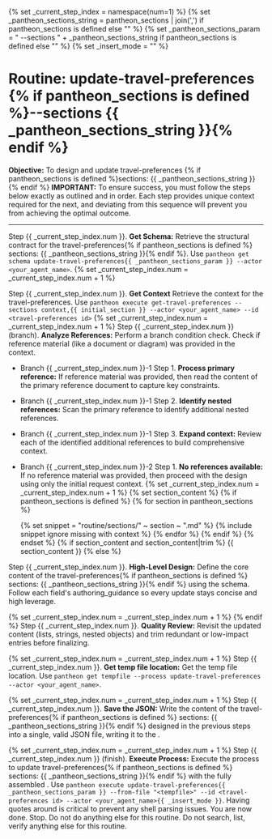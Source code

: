 
{% set _current_step_index = namespace(num=1) %}
{% set _pantheon_sections_string = pantheon_sections | join(',') if pantheon_sections is defined else "" %}
{% set _pantheon_sections_param = " --sections " + _pantheon_sections_string if pantheon_sections is defined else "" %}
{% set _insert_mode = "" %}
# Routine: update-travel-preferences {% if pantheon_sections is defined %}--sections {{ _pantheon_sections_string }}{% endif %}

**Objective:** To design and update travel-preferences {% if pantheon_sections is defined %}sections: {{ _pantheon_sections_string }}{% endif %}
**IMPORTANT:** To ensure success, you must follow the steps below exactly as outlined and in order. Each step provides unique context required for the next, and deviating from this sequence will prevent you from achieving the optimal outcome.

---

Step {{ _current_step_index.num }}. **Get Schema:** Retrieve the structural contract for the travel-preferences{% if pantheon_sections is defined %} sections: {{ _pantheon_sections_string }}{% endif %}. Use `pantheon get schema update-travel-preferences{{ _pantheon_sections_param }} --actor <your_agent_name>`.
{% set _current_step_index.num = _current_step_index.num + 1 %}

Step {{ _current_step_index.num }}. **Get Context** Retrieve the context for the travel-preferences. Use `pantheon execute get-travel-preferences --sections context,{{ initial_section }} --actor <your_agent_name> --id <travel-preferences id>`
{% set _current_step_index.num = _current_step_index.num + 1 %}
Step {{ _current_step_index.num }} (branch). **Analyze References:** Perform a branch condition check. Check if reference material (like a document or diagram) was provided in the context.
  - Branch {{ _current_step_index.num }}-1 Step 1. **Process primary reference:** If reference material was provided, then read the content of the primary reference document to capture key constraints.
  - Branch {{ _current_step_index.num }}-1 Step 2. **Identify nested references:** Scan the primary reference to identify additional nested references.
  - Branch {{ _current_step_index.num }}-1 Step 3. **Expand context:** Review each of the identified additional references to build comprehensive context.
  - Branch {{ _current_step_index.num }}-2 Step 1. **No references available:** If no reference material was provided, then proceed with the design using only the initial request context.
{% set _current_step_index.num = _current_step_index.num + 1 %}
{% set section_content %}
{% if pantheon_sections is defined %}
{% for section in pantheon_sections %}

    {% set snippet = "routine/sections/" ~ section ~ ".md" %}
    {% include snippet ignore missing with context %}
{% endfor %}
{% endif %}
{% endset %}
{% if section_content and section_content|trim %}
{{ section_content }}
{% else %}

Step {{ _current_step_index.num }}. **High-Level Design:** Define the core content of the travel-preferences{% if pantheon_sections is defined %} sections: {{ _pantheon_sections_string }}{% endif %} using the schema. Follow each field's authoring_guidance so every update stays concise and high leverage.

{% set _current_step_index.num = _current_step_index.num + 1 %}
{% endif %}
Step {{ _current_step_index.num }}. **Quality Review:** Revisit the updated content (lists, strings, nested objects) and trim redundant or low-impact entries before finalizing.

{% set _current_step_index.num = _current_step_index.num + 1 %}
Step {{ _current_step_index.num }}. **Get temp file location:** Get the temp file location. Use `pantheon get tempfile --process update-travel-preferences --actor <your_agent_name>`.

{% set _current_step_index.num = _current_step_index.num + 1 %}
Step {{ _current_step_index.num }}. **Save the JSON:** Write the content of the travel-preferences{% if pantheon_sections is defined %} sections: {{ _pantheon_sections_string }}{% endif %} designed in the previous steps into a single, valid JSON file, writing it to the <tempfile>.

{% set _current_step_index.num = _current_step_index.num + 1 %}
Step {{ _current_step_index.num }} (finish). **Execute Process:** Execute the process to update travel-preferences{% if pantheon_sections is defined %} sections: {{ _pantheon_sections_string }}{% endif %} with the fully assembled <tempfile>. Use `pantheon execute update-travel-preferences{{ _pantheon_sections_param }} --from-file "<tempfile>" --id <travel-preferences id> --actor <your_agent_name>{{ _insert_mode }}`. Having quotes around <tempfile> is critical to prevent any shell parsing issues. You are now done. Stop. Do not do anything else for this routine. Do not search, list, verify anything else for this routine.